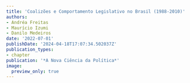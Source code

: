 ```yaml
---
title: 'Coalizões e Comportamento Legislativo no Brasil (1988-2010)'
authors:
- Andréa Freitas
- Maurício Izumi
- Danilo Medeiros
date: '2022-07-01'
publishDate: '2024-04-18T17:07:34.502037Z'
publication_types:
- chapter
publication: '*A Nova Ciência da Política*'
image:
  preview_only: true
---
```

